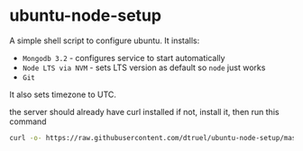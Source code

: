 # ubuntu-node-setup
A simple shell script to configure ubuntu. It installs:

- `Mongodb 3.2` - configures service to start automatically
- `Node LTS via NVM` - sets LTS version as default so `node` just works
- `Git`

It also sets timezone to UTC.

the server should already have curl installed if not, install it, then run this command
```bash
curl -o- https://raw.githubusercontent.com/dtruel/ubuntu-node-setup/master/setup.sh | bash
```
